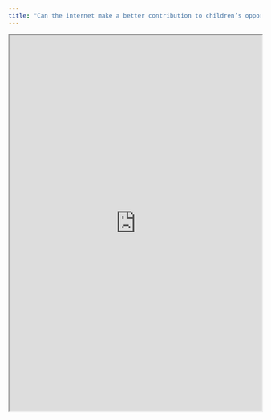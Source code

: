 ```yaml
---
title: "Can the internet make a better contribution to children’s opportunities and well-being?"
---
```




<iframe height="750" width="100%" src="https://ewelton.github.io/ktest/wiki.html#Can%20the%20internet%20make%20a%20better%20contribution%20to%20children%E2%80%99s%20opportunities%20and%20well-being?"></iframe>
